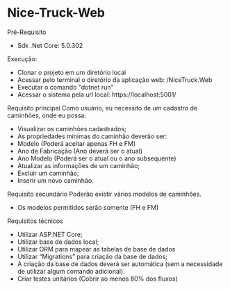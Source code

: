 # Nice-Truck-Web

Pré-Requisito

- Sdk .Net Core: 5.0.302

Execução:

- Clonar o projeto em um diretório local
- Acessar pelo terminal o diretório da aplicação web: /NiceTruck.Web
- Executar o comando "dotnet run"
- Acessar o sistema pela url local: https://localhost:5001/

Requisito principal
Como usuário, eu necessito de um cadastro de caminhões, onde eu possa:

- Visualizar os caminhões cadastrados;
- As propriedades mínimas do caminhão deverão ser:
- Modelo (Poderá aceitar apenas FH e FM)
- Ano de Fabricação (Ano deverá ser o atual)
- Ano Modelo (Poderá ser o atual ou o ano subsequente)
- Atualizar as informações de um caminhão;
- Excluir um caminhão;
- Inserir um novo caminhão.

Requisito secundário
Poderão existir vários modelos de caminhões.

- Os modelos permitidos serão somente (FH e FM)

Requisitos técnicos

- Utilizar ASP.NET Core;
- Utilizar base de dados local;
- Utilizar ORM para mapear as tabelas de base de dados
- Utilizar “Migrations” para criação da base de dados;
- A criação da base de dados deverá ser automática (sem a necessidade de utilizar algum
  comando adicional).
- Criar testes unitários (Cobrir ao menos 80% dos fluxos)
